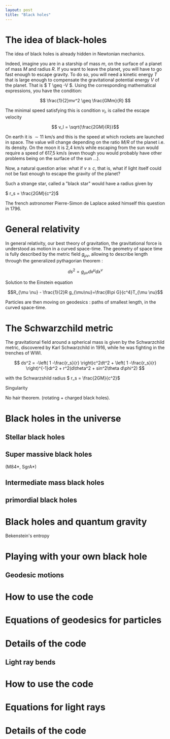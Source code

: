 ```yaml
---
layout: post
title: "Black holes"
---
```


# The idea of black-holes

The idea of black holes is already hidden in Newtonian mechanics. 

Indeed, imagine you are in a starship of mass $m$, on the surface of a planet of mass $M$ and radius $R$. If you want to leave the planet, you will have to go fast enough to escape gravity. To do so, you will need a kinetic energy $T$ that is large enough to compensate the gravitational potential energy $V$ of the planet. That is $ T \geq -V  $.
Using the corresponding mathematical expressions, you have the condition:

$$ \frac{1}{2}mv^2 \geq \frac{GMm}{R}  $$

The minimal speed satisfying this is condition $v_l$, is called the escape velocity

$$ v_l = \sqrt{\frac{2GM}{R}}$$

On earth it is $\sim 11$ km/s and this is the speed at which rockets are launched in space. The value will change depending on the ratio $M/R$ of the planet i.e. its density. On the moon it is 2,4 km/s while escaping from the sun would require a speed of 617,5 km/s (even though you would probably have other problems being on the surface of the sun ...).

Now, a natural question arise: what if $v \geq c$, that is, what if light itself could not be fast enough to escape the gravity of the planet?

Such a strange star, called a "black star" would have a radius given by

$ r_s = \frac{2GM}{c^2}$

The french astronomer Pierre-Simon de Laplace asked himself this question in 1796.

# General relativity

In general relativity, our best theory of gravitation, the gravitational force is understood as motion in a curved space-time. The geometry of space time is fully described by the metric field $g_{\mu\nu}$, allowing to describe length through the generalized pythagorian theorem :

$$ ds^2 = g_{\mu \nu}dx^\mu dx^\nu$$


Solution to the Einstein equation

$$R_{\mu \nu} - \frac{1}{2}R g_{\mu\nu}=\frac{8\pi G}{c^4}T_{\mu \nu}$$

Particles are then moving on geodesics : paths of smallest length, in the curved space-time.

# The Schwarzchild metric

The gravitational field around a spherical mass is given by the Schwarzchild metric, discovered by Karl Schwarzchild in 1916, while he was fighting in the trenches of WWI.

$$  ds^2 = -\left( 1 -\frac{r_s}{r} \right)c^2dt^2 + \left( 1 -\frac{r_s}{r} \right)^{-1}dr^2 + r^2(d\theta^2 + sin^2\theta d\phi^2) $$

with the Schwarzshild radius
$ r_s = \frac{2GM}{c^2}$

Singularity

No hair theorem. (rotating + charged black holes).

# Black holes in the universe


## Stellar black holes
## Super massive black holes 

(M84\*, SgrA\*)

## Intermediate mass black holes

## primordial black holes

# Black holes and quantum gravity

Bekenstein's entropy

# Playing with your own black hole

## Geodesic motions

# How to use the code 

# Equations of geodesics for particles

# Details of the code

## Light ray bends

# How to use the code 

# Equations for light rays

# Details of the code

